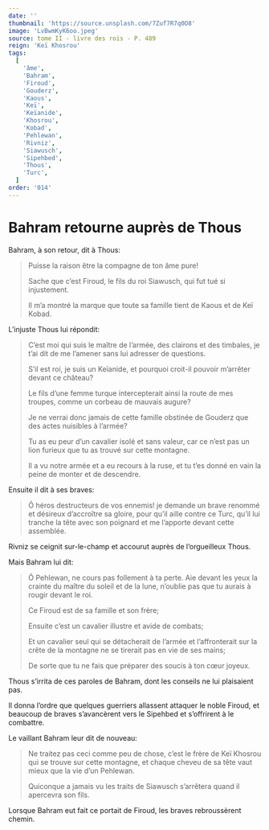 ```yaml
---
date: ''
thumbnail: 'https://source.unsplash.com/7Zuf7R7q0O8'
image: 'LvBwmKyK6oo.jpeg'
source: tome II - livre des rois - P. 489
reign: 'Keï Khosrou'
tags:
  [
    'âme',
    'Bahram',
    'Firoud',
    'Gouderz',
    'Kaous',
    'Keï',
    'Keïanide',
    'Khosrou',
    'Kobad',
    'Pehlewan',
    'Rivniz',
    'Siawusch',
    'Sipehbed',
    'Thous',
    'Turc',
  ]
order: '014'
---
```


# Bahram retourne auprès de Thous

Bahram, à son retour, dit à Thous:

> Puisse la raison être la compagne de ton âme pure!
>
> Sache que c’est Firoud, le fils du roi Siawusch, qui fut tué si injustement.
>
> Il m’a montré la marque que toute sa famille tient de Kaous et de Keï Kobad.

L’injuste Thous lui répondit:

> C’est moi qui suis le maître de l’armée, des clairons et des timbales, je t’ai dit de me l’amener sans lui adresser de questions.
>
> S’il est roi, je suis un Keïanide, et pourquoi croit-il pouvoir m’arrêter devant ce château?
>
> Le fils d’une femme turque intercepterait ainsi la route de mes troupes, comme un corbeau de mauvais augure?
>
> Je ne verrai donc jamais de cette famille obstinée de Gouderz que des actes nuisibles à l’armée?
>
> Tu as eu peur d’un cavalier isolé et sans valeur, car ce n’est pas un lion furieux que tu as trouvé sur cette montagne.
>
> Il a vu notre armée et a eu recours à la ruse, et tu t’es donné en vain la peine de monter et de descendre.

Ensuite il dit à ses braves:

> Ô héros destructeurs de vos ennemis! je demande un brave renommé et désireux d’accroître sa gloire, pour qu’il aille contre ce Turc, qu’il lui tranche la tête avec son poignard et me l’apporte devant cette assemblée.

Rivniz se ceignit sur-le-champ et accourut auprès de l’orgueilleux Thous.

Mais Bahram lui dit:

> Ô Pehlewan, ne cours pas follement à ta perte. Aie devant les yeux la crainte du maître du soleil et de la lune, n’oublie pas que tu aurais à rougir devant le roi.
>
> Ce Firoud est de sa famille et son frère;
>
> Ensuite c’est un cavalier illustre et avide de combats;
>
> Et un cavalier seul qui se détacherait de l’armée et l’affronterait sur la crête de la montagne ne se tirerait pas en vie de ses mains;
>
> De sorte que tu ne fais que préparer des soucis à ton cœur joyeux.

Thous s’irrita de ces paroles de Bahram, dont les conseils ne lui plaisaient pas.

Il donna l’ordre que quelques guerriers allassent attaquer le noble Firoud, et beaucoup de braves s’avancèrent vers le Sipehbed et s’offrirent à le combattre.

Le vaillant Bahram leur dit de nouveau:

> Ne traitez pas ceci comme peu de chose, c’est le frère de Keï Khosrou qui se trouve sur cette montagne, et chaque cheveu de sa tête vaut mieux que la vie d’un Pehlewan.
>
> Quiconque a jamais vu les traits de Siawusch s’arrêtera quand il apercevra son fils.

Lorsque Bahram eut fait ce portait de Firoud, les braves rebroussèrent chemin.

